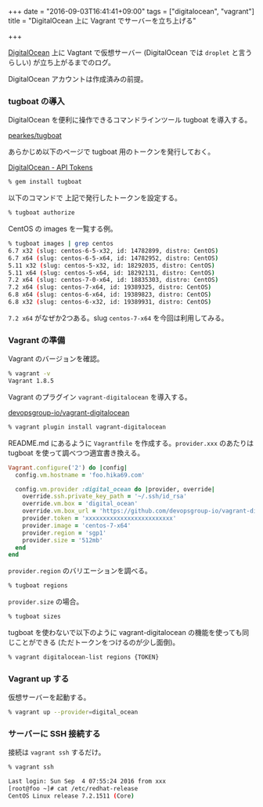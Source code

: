 +++
date = "2016-09-03T16:41:41+09:00"
tags = ["digitalocean", "vagrant"]
title = "DigitalOcean 上に Vagrant でサーバーを立ち上げる"

+++

[DigitalOcean](https://m.do.co/c/a129e4a597f1) 上に Vagtant で仮想サーバー (DigitalOcean では `droplet` と言うらしい) が立ち上がるまでのログ。

<!--more-->

DigitalOcean アカウントは作成済みの前提。

### tugboat の導入

DigitalOcean を便利に操作できるコマンドラインツール tugboat を導入する。

[pearkes/tugboat](https://github.com/pearkes/tugboat)

あらかじめ以下のページで tugboat 用のトークンを発行しておく。

[DigitalOcean \- API Tokens](https://cloud.digitalocean.com/settings/api/tokens)

```sh
% gem install tugboat
```

以下のコマンドで 上記で発行したトークンを設定する。

```sh
% tugboat authorize
```

CentOS の images を一覧する例。

```sh
% tugboat images | grep centos
6.7 x32 (slug: centos-6-5-x32, id: 14782899, distro: CentOS)
6.7 x64 (slug: centos-6-5-x64, id: 14782952, distro: CentOS)
5.11 x32 (slug: centos-5-x32, id: 18292035, distro: CentOS)
5.11 x64 (slug: centos-5-x64, id: 18292131, distro: CentOS)
7.2 x64 (slug: centos-7-0-x64, id: 18835303, distro: CentOS)
7.2 x64 (slug: centos-7-x64, id: 19389325, distro: CentOS)
6.8 x64 (slug: centos-6-x64, id: 19389823, distro: CentOS)
6.8 x32 (slug: centos-6-x32, id: 19389931, distro: CentOS)
```

`7.2 x64` がなぜか2つある。slug `centos-7-x64` を今回は利用してみる。

### Vagrant の準備

Vagrant のバージョンを確認。

```sh
% vagrant -v
Vagrant 1.8.5
```

Vagrant のプラグイン `vagrant-digitalocean` を導入する。

[devopsgroup\-io/vagrant\-digitalocean](https://github.com/devopsgroup-io/vagrant-digitalocean#configure)

```sh
% vagrant plugin install vagrant-digitalocean
```

README.md にあるように `Vagrantfile` を作成する。`provider.xxx` のあたりは tugboat を使って調べつつ適宜書き換える。

```ruby
Vagrant.configure('2') do |config|
  config.vm.hostname = 'foo.hika69.com'

  config.vm.provider :digital_ocean do |provider, override|
    override.ssh.private_key_path = '~/.ssh/id_rsa'
    override.vm.box = 'digital_ocean'
    override.vm.box_url = 'https://github.com/devopsgroup-io/vagrant-digitalocean/raw/master/box/digital_ocean.box'
    provider.token = 'xxxxxxxxxxxxxxxxxxxxxxxxx'
    provider.image = 'centos-7-x64'
    provider.region = 'sgp1'
    provider.size = '512mb'
  end
end
```

`provider.region` のバリエーションを調べる。

```sh
% tugboat regions
```

`provider.size` の場合。

```sh
% tugboat sizes
```

tugboat を使わないで以下のように vagrant-digitalocean の機能を使っても同じことができる (ただトークンをつけるのが少し面倒)。

```sh
% vagrant digitalocean-list regions {TOKEN}
```

### Vagrant up する

仮想サーバーを起動する。

```sh
% vagrant up --provider=digital_ocean
```

### サーバーに SSH 接続する

接続は `vagrant ssh` するだけ。

```sh
% vagrant ssh

Last login: Sun Sep  4 07:55:24 2016 from xxx
[root@foo ~]# cat /etc/redhat-release
CentOS Linux release 7.2.1511 (Core)
```


